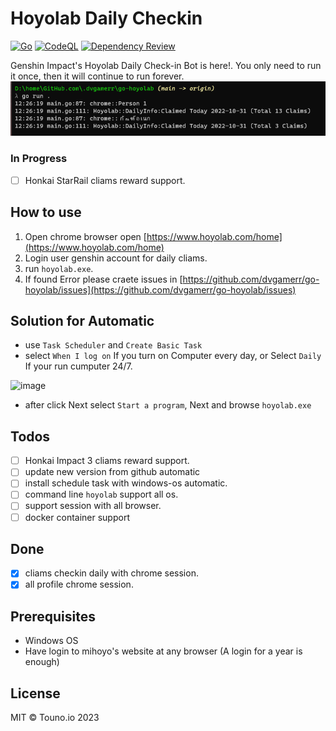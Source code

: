 # Hoyolab Daily Checkin
[![Go](https://github.com/dvgamerr/go-hoyolab/actions/workflows/build.yml/badge.svg)](https://github.com/dvgamerr/go-hoyolab/actions/workflows/build.yml)
[![CodeQL](https://github.com/dvgamerr/go-hoyolab/actions/workflows/codeql.yml/badge.svg)](https://github.com/dvgamerr/go-hoyolab/actions/workflows/codeql.yml)
[![Dependency Review](https://github.com/dvgamerr/go-hoyolab/actions/workflows/review.yml/badge.svg)](https://github.com/dvgamerr/go-hoyolab/actions/workflows/review.yml)

Genshin Impact's Hoyolab Daily Check-in Bot is here!. You only need to run it once, then it will continue to run forever.
![example.png](./docs/example.png)

### In Progress
- [ ] Honkai StarRail cliams reward support.

## How to use
1. Open chrome browser open [https://www.hoyolab.com/home](https://www.hoyolab.com/home)
2. Login user genshin account for daily cliams.
3. run `hoyolab.exe`.
4. If found Error please craete issues in [https://github.com/dvgamerr/go-hoyolab/issues](https://github.com/dvgamerr/go-hoyolab/issues)

## Solution for Automatic
- use `Task Scheduler` and `Create Basic Task`
- select `When I log on` If you turn on Computer every day, or Select `Daily` If your run cumputer 24/7.

![image](https://user-images.githubusercontent.com/10203425/236996927-cb76c5be-09be-409c-8cb2-743bb0204d1a.png)

- after click Next select `Start a program`, Next and browse `hoyolab.exe`

## Todos
- [ ] Honkai Impact 3 cliams reward support.
- [ ] update new version from github automatic
- [ ] install schedule task with windows-os automatic.
- [ ] command line `hoyolab` support all os.
- [ ] support session with all browser.
- [ ] docker container support

## Done
- [x] cliams checkin daily with chrome session.
- [x] all profile chrome session.

## Prerequisites
- Windows OS
- Have login to mihoyo's website at any browser (A login for a year is enough)

## License
MIT © Touno.io 2023
